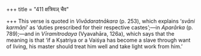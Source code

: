 +++
title = "411 क्षत्रियञ् चैव"

+++
This verse is quoted in *Vivādaratnākara* (p. 253), which explains
‘*svāni karmāṇi*’ as ‘duties prescribed for their respective castes’;—in
*Aparārka* (p. 789);—and in *Vīramitrodaya* (Vyavahāra, 126a), which
says that the meaning is that ‘if a Kṣatriya or a Vaiśya has become a
slave through want of living, his master should treat him well and take
light work from him.’


